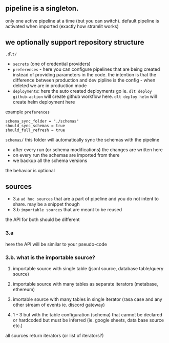 ## **pipeline is a singleton**.

only one active pipeline at a time (but you can switch). default pipeline is activated when imported (exactly how stramlit works)

## **we optionally support repository structure**

`.dlt/`
- `secrets` (one of credential providers)
- `preferences` - here you can configure pipelines that are being created instead of providing parameters in the code. the intention is that the difference between production and dev pipline is the config - when deleted we are in production mode
- `deployments`: here the auto created deployments go ie. `dlt deploy github-action` will create github workflow here. `dlt deploy helm` will create helm deployment here

example `preferences`
```
schema_sync_folder = "./schemas"
should_sync_schemas = true
should_full_refresh = true
```

`schemas/`
this folder will automatically sync the schemas with the pipeline
- after every run (or schema modifications) the changes are written here
- on every run the schemas are imported from there
- we backup all the schema versions

the behavior is optional

## **sources**

- 3.a `ad hoc sources` that are a part of pipeline and you do not intent to share. may be a snippet though
- 3.b `importable sources` that are meant to be reused

the API for both should be different

### **3.a**

here the API will be similar to your pseudo-code

### **3.b. what is the importable source?**

1. importable source with single table (jsonl source, database table/query source)
2. importable source with many tables as separate iterators (metabase, ethereum)

3. imortable source with many tables in single iterator (rasa case and any other stream of events ie. discord gateway)

4. 1 - 3 but with the table configuration (schema) that cannot be declared or hardcoded but must be inferred (ie. google sheets, data base source etc.)

all sources return iterators (or list of iterators?)
